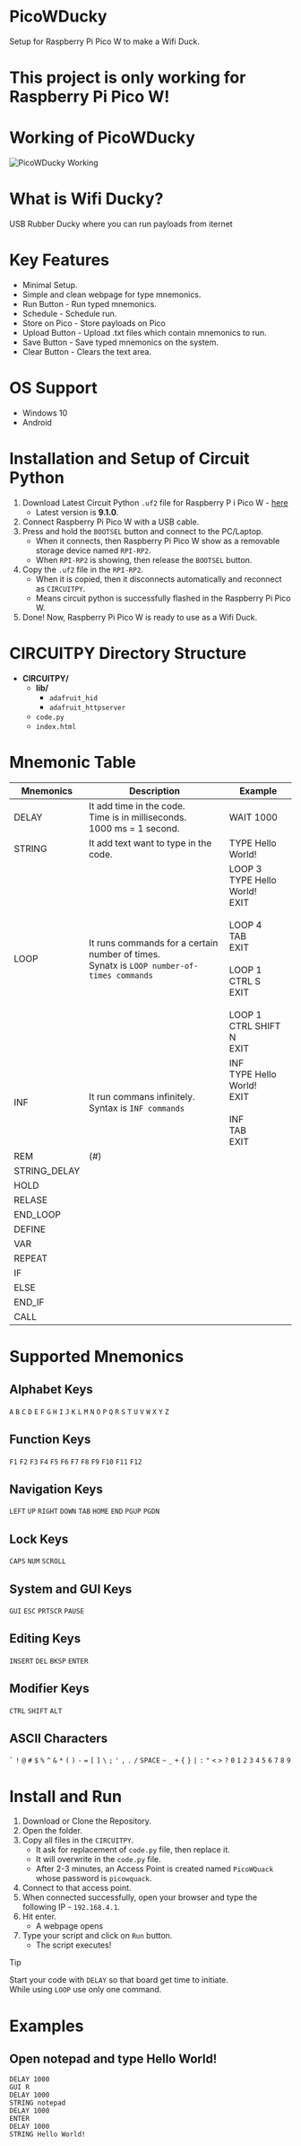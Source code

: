 # PicoWDucky
Setup for Raspberry Pi Pico W to make a Wifi Duck.

# This project is only working for Raspberry Pi Pico W!

# Working of PicoWDucky
![PicoWDucky Working](https://github.com/user-attachments/assets/80df1d28-bf29-4f62-9eb3-b008decb98ff)

# What is Wifi Ducky?
USB Rubber Ducky where you can run payloads from iternet

# Key Features
- Minimal Setup.
- Simple and clean webpage for type mnemonics.
- Run Button - Run typed mnemonics.
- Schedule - Schedule run.
- Store on Pico - Store payloads on Pico
- Upload Button - Upload .txt files which contain mnemonics to run.
- Save Button - Save typed mnemonics on the system.
- Clear Button - Clears the text area.

# OS Support
- Windows 10
- Android

# Installation and Setup of Circuit Python
1. Download Latest Circuit Python `.uf2` file for Raspberry P i Pico W - [here](https://circuitpython.org/board/raspberry_pi_pico_w/)
   - Latest version is **9.1.0**.
2. Connect Raspberry Pi Pico W with a USB cable.
3. Press and hold the `BOOTSEL` button and connect to the PC/Laptop.
   - When it connects, then Raspberry Pi Pico W show as a removable storage device named `RPI-RP2`.
   - When `RPI-RP2` is showing, then release the `BOOTSEL` button.
4. Copy the `.uf2` file in the `RPI-RP2`.
   - When it is copied, then it disconnects automatically and reconnect as `CIRCUITPY`.
   - Means circuit python is successfully flashed in the Raspberry Pi Pico W.
5. Done! Now, Raspberry Pi Pico W is ready to use as a Wifi Duck.

# CIRCUITPY Directory Structure
- **CIRCUITPY/**
  - **lib/**
      - `adafruit_hid`
      - `adafruit_httpserver`
  - `code.py`
  - `index.html`

# Mnemonic Table
| Mnemonics | Description | Example  |
|-----------|-------------|----------|
| DELAY      | It add time in the code.<br>Time is in milliseconds.<br>1000 ms = 1 second. | WAIT 1000 |
| STRING      | It add text want to type in the code. | TYPE Hello World! |
| LOOP      | It runs commands for a certain number of times.<br> Synatx is `LOOP number-of-times commands` | LOOP 3<br>TYPE Hello World!<br>EXIT<br><br>LOOP 4<br>TAB<br>EXIT<br><br>LOOP 1<br>CTRL S<br>EXIT<br><br>LOOP 1<br>CTRL SHIFT N<br>EXIT<br> |
| INF       | It run commans infinitely.<br>Syntax is `INF commands` | INF<br>TYPE Hello World!<br>EXIT<br><br>INF<br>TAB<br>EXIT<br> |
| REM       | (#)
| STRING_DELAY| 
| HOLD       |
| RELASE     |
| END_LOOP   |
| DEFINE     |
| VAR        |
| REPEAT     |
| IF         |
| ELSE       |
| END_IF     |
| CALL       |

# Supported Mnemonics
## Alphabet Keys
`A` `B` `C` `D` `E` `F` `G` `H` `I` `J` `K` `L` `M` `N` `O`
`P` `Q` `R` `S` `T` `U` `V` `W` `X` `Y` `Z`
## Function Keys
`F1` `F2` `F3` `F4` `F5` `F6` `F7` `F8` `F9` `F10` `F11` `F12`
## Navigation Keys
`LEFT` `UP` `RIGHT` `DOWN` `TAB` `HOME` `END` `PGUP` `PGDN`
## Lock Keys
`CAPS` `NUM` `SCROLL`
## System and GUI Keys
`GUI` `ESC` `PRTSCR` `PAUSE`
## Editing Keys
`INSERT` `DEL` `BKSP` `ENTER`
## Modifier Keys
`CTRL` `SHIFT` `ALT`
## ASCII Characters
`` ` `` `!` `@` `#` `$` `%` `^` `&` `*` `(` `)` `-` `=` `[` `]` `\` `;` 
`'` `,` `.` `/` `SPACE` `~` `_` `+` `{` `}` `|` `:` `"` `<` `>` `?` `0`
`1` `2` `3` `4` `5` `6` `7` `8` `9`

# Install and Run
1. Download or Clone the Repository.
2. Open the folder.
3. Copy all files in the `CIRCUITPY`.
   - It ask for replacement of `code.py` file, then replace it.
   - It will overwrite in the `code.py` file.
   - After 2-3 minutes, an Access Point is created named `PicoWQuack` whose password is `picowquack`.
6. Connect to that access point.
7. When connected successfully, open your browser and type the following IP - `192.168.4.1`.
8. Hit enter.
   - A webpage opens 
9. Type your script and click on `Run` button.
    - The script executes!

> [!TIP]
>  Start your code with `DELAY` so that board get time to initiate.<br>
>  While using `LOOP` use only one command.


# Examples
## Open notepad and type Hello World!

```
DELAY 1000
GUI R
DELAY 1000
STRING notepad
DELAY 1000
ENTER
DELAY 1000
STRING Hello World!
```
